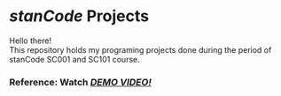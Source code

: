 # *stanCode* Projects
Hello there!\
This repository holds my programing projects done during the period of stanCode SC001 and SC101 course.

### Reference: Watch *[DEMO VIDEO!]([link](https://m.youtube.com/playlist?list=PL6FWNwNPGCE56gP3lxhYPLoUbqE_unUiP)https://m.youtube.com/playlist?list=PL6FWNwNPGCE56gP3lxhYPLoUbqE_unUiP)*
